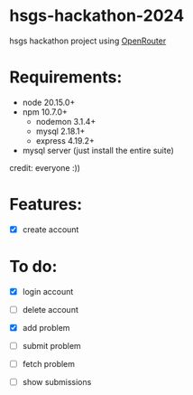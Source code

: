 # hsgs-hackathon-2024
hsgs hackathon project using [OpenRouter](https://openrouter.ai/)

# Requirements:
- node 20.15.0+
- npm 10.7.0+
  + nodemon 3.1.4+
  + mysql 2.18.1+
  + express 4.19.2+
- mysql server (just install the entire suite)

credit: everyone :))

# Features:

- [x] create account

# To do:

- [x] login account
- [ ] delete account
- [x] add problem
- [ ] submit problem
- [ ] fetch problem
- [ ] show submissions

